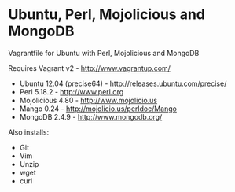Ubuntu, Perl, Mojolicious and MongoDB
=====================================

Vagrantfile for Ubuntu with Perl, Mojolicious and MongoDB

Requires Vagrant v2 - http://www.vagrantup.com/

- Ubuntu 12.04 (precise64) - http://releases.ubuntu.com/precise/
- Perl 5.18.2 - http://www.perl.org
- Mojolicious 4.80 - http://www.mojolicio.us
- Mango 0.24 - http://mojolicio.us/perldoc/Mango
- MongoDB 2.4.9 - http://www.mongodb.org/

Also installs:
- Git
- Vim
- Unzip
- wget
- curl